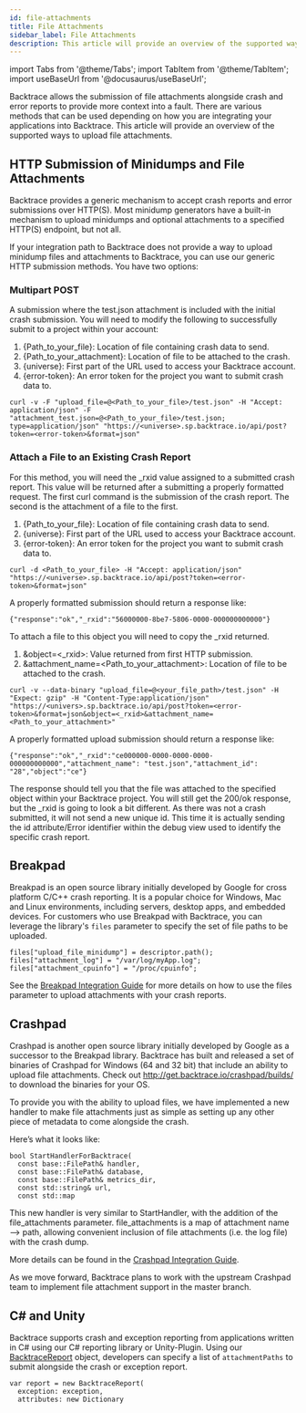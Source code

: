```yaml
---
id: file-attachments
title: File Attachments
sidebar_label: File Attachments
description: This article will provide an overview of the supported ways to upload file attachments.
---
```

import Tabs from '@theme/Tabs';
import TabItem from '@theme/TabItem';
import useBaseUrl from '@docusaurus/useBaseUrl';

Backtrace allows the submission of file attachments alongside crash and error reports to provide more context into a fault. There are various methods that can be used depending on how you are integrating your applications into Backtrace. This article will provide an overview of the supported ways to upload file attachments.

## HTTP Submission of Minidumps and File Attachments
Backtrace provides a generic mechanism to accept crash reports and error submissions over HTTP(S). Most minidump generators have a built-in mechanism to upload minidumps and optional attachments to a specified HTTP(S) endpoint, but not all.

If your integration path to Backtrace does not provide a way to upload minidump files and attachments to Backtrace, you can use our generic HTTP submission methods. You have two options:

### Multipart POST
A submission where the test.json attachment is included with the initial crash submission. You will need to modify the following to successfully submit to a project within your account:
1. {Path_to_your_file}: Location of file containing crash data to send.
1. {Path_to_your_attachment}: Location of file to be attached to the crash.
1. {universe}: First part of the URL used to access your Backtrace account.
1. {error-token}: An error token for the project you want to submit crash data to.

```curl
curl -v -F "upload_file=@<Path_to_your_file>/test.json" -H "Accept: application/json" -F "attachment_test.json=@<Path_to_your_file>/test.json; type=application/json" "https://<universe>.sp.backtrace.io/api/post?token=<error-token>&format=json"
```

### Attach a File to an Existing Crash Report
For this method, you will need the _rxid value assigned to a submitted crash report. This value will be returned after a submitting a properly formatted request. The first curl command is the submission of the crash report. The second is the attachment of a file to the first.
1. {Path_to_your_file}: Location of file containing crash data to send.
1. {universe}: First part of the URL used to access your Backtrace account.
1. {error-token}: An error token for the project you want to submit crash data to.

```curl
curl -d <Path_to_your_file> -H "Accept: application/json" "https://<universe>.sp.backtrace.io/api/post?token=<error-token>&format=json"
```

A properly formatted submission should return a response like:
```curl
{"response":"ok","_rxid":"56000000-8be7-5806-0000-000000000000"}
```

To attach a file to this object you will need to copy the _rxid returned.
1. &object=<_rxid>: Value returned from first HTTP submission.
1. &attachment_name=<Path_to_your_attachment>: Location of file to be attached to the crash.
```curl
curl -v --data-binary "upload_file=@<your_file_path>/test.json" -H "Expect: gzip" -H "Content-Type:application/json" "https://<univers>.sp.backtrace.io/api/post?token=<error-token>&format=json&object=<_rxid>&attachment_name=<Path_to_your_attachment>"
```

A properly formatted upload submission should return a response like:
```curl
{"response":"ok","_rxid":"ce000000-0000-0000-0000-000000000000","attachment_name": "test.json","attachment_id": "28","object":"ce"}
```

The response should tell you that the file was attached to the specified object within your Backtrace project. You will still get the 200/ok response, but the _rxid is going to look a bit different. As there was not a crash submitted, it will not send a new unique id. This time it is actually sending the id attribute/Error identifier within the debug view used to identify the specific crash report.

## Breakpad
Breakpad is an open source library initially developed by Google for cross platform C/C++ crash reporting. It is a popular choice for Windows, Mac and Linux environments, including servers, desktop apps, and embedded devices. For customers who use Breakpad with Backtrace, you can leverage the library's `files` parameter to specify the set of file paths to be uploaded.

```
files["upload_file_minidump"] = descriptor.path();
files["attachment_log"] = "/var/log/myApp.log";
files["attachment_cpuinfo"] = "/proc/cpuinfo";
```

See the [Breakpad Integration Guide](https://support.backtrace.io/hc/en-us/articles/360040106132-Breakpad-Integration-Guide) for more details on how to use the files parameter to upload attachments with your crash reports.

## Crashpad
Crashpad is another open source library initially developed by Google as a successor to the Breakpad library. Backtrace has built and released a set of binaries of Crashpad for Windows (64 and 32 bit) that include an ability to upload file attachments. Check out http://get.backtrace.io/crashpad/builds/ to download the binaries for your OS.

To provide you with the ability to upload files, we have implemented a new handler to make file attachments just as simple as setting up any other piece of metadata to come alongside the crash.

Here’s what it looks like:
```
bool StartHandlerForBacktrace(
  const base::FilePath& handler,
  const base::FilePath& database,
  const base::FilePath& metrics_dir,
  const std::string& url,
  const std::map
```

This new handler is very similar to StartHandler, with the addition of the file_attachments parameter. file_attachments is a map of attachment name ⟶ path, allowing convenient inclusion of file attachments (i.e. the log file) with the crash dump.

More details can be found in the [Crashpad Integration Guide](https://support.backtrace.io/hc/en-us/articles/360040516131-Crashpad-Integration-Guide).

As we move forward, Backtrace plans to work with the upstream Crashpad team to implement file attachment support in the master branch.

## C# and Unity
Backtrace supports crash and exception reporting from applications written in C# using our C# reporting library or Unity-Plugin. Using our [BacktraceReport](/error-reporting/platform-integrations/unity/configuration/#backtracereport) object, developers can specify a list of `attachmentPaths` to submit alongside the crash or exception report.
```
var report = new BacktraceReport(
  exception: exception,
  attributes: new Dictionary
```
